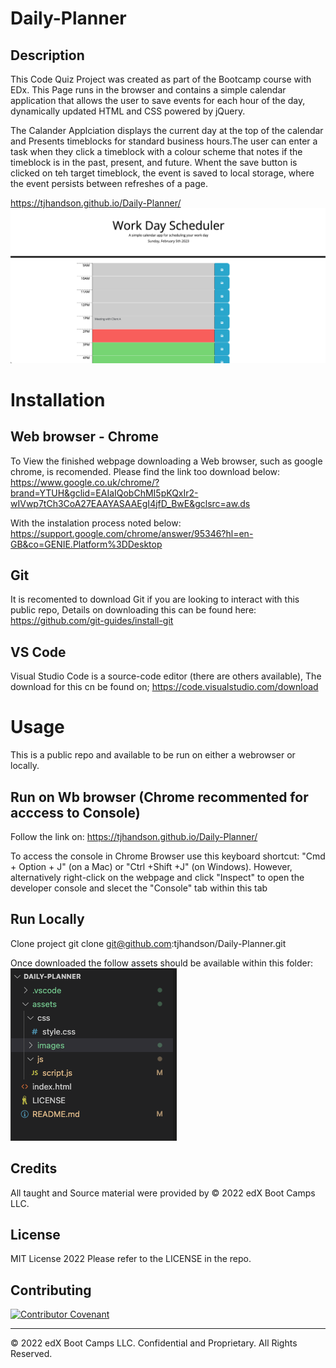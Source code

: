 # Daily-Planner


## Description
This Code Quiz Project was created as part of the Bootcamp course with EDx. This Page runs in the browser and contains a simple calendar application that allows the user to save events for each hour of the day, dynamically updated HTML and CSS powered by jQuery.

The Calander Applciation displays the current day at the top of the calendar and Presents timeblocks for standard business hours.The user can enter a task when they click a timeblock with a colour scheme that notes if the timeblock is in the past, present, and future. Whent the save button is clicked on teh target timeblock, the event is saved to local storage, where the event persists between refreshes of a page.


https://tjhandson.github.io/Daily-Planner/
![alt text](./assets/images/Daily-Planner-page.png)

# Installation


## Web browser - Chrome
To View the finished webpage downloading a Web browser, such as google chrome, is recomended. Please find the link too download below: https://www.google.co.uk/chrome/?brand=YTUH&gclid=EAIaIQobChMI5pKQxIr2-wIVwp7tCh3CoA27EAAYASAAEgI4jfD_BwE&gclsrc=aw.ds


With the instalation process noted below: https://support.google.com/chrome/answer/95346?hl=en-GB&co=GENIE.Platform%3DDesktop



## Git
It is recomented to download Git if you are looking to interact with this public repo, Details on downloading this can be found here: https://github.com/git-guides/install-git


## VS Code
Visual Studio Code is a source-code editor (there are others available), The download for this cn be found on; https://code.visualstudio.com/download


# Usage
This is a public repo and available to be run on either a webrowser or locally.


## Run on Wb browser (Chrome recommented for acccess to Console)
Follow the link on: https://tjhandson.github.io/Daily-Planner/


To access the console in Chrome Browser use this keyboard shortcut: "Cmd + Option + J" (on a Mac) or "Ctrl +Shift +J" (on Windows).
However, alternatively right-click on the webpage and click "Inspect" to open the developer console and slecet the "Console" tab within this tab


## Run Locally


Clone project
git clone git@github.com:tjhandson/Daily-Planner.git


Once downloaded the follow assets should be available within this folder:
![alt text](./assets/images/Daily-Planner-content.png)




## Credits


All taught and Source material were provided by © 2022 edX Boot Camps LLC.


## License


MIT License 2022 Please refer to the LICENSE in the repo.




## Contributing


[![Contributor Covenant](https://img.shields.io/badge/Contributor%20Covenant-2.1-4baaaa.svg)](code_of_conduct.md)






---


© 2022 edX Boot Camps LLC. Confidential and Proprietary. All Rights Reserved.

